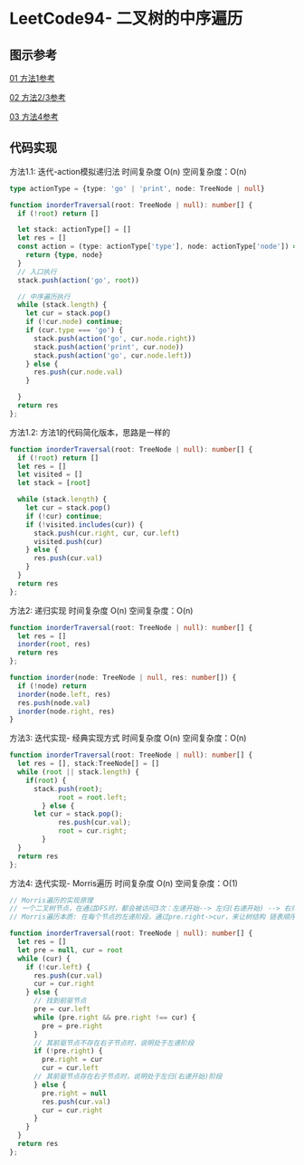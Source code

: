 # LeetCode94- 二叉树的中序遍历

## 图示参考

[01 方法1参考](https://leetcode.cn/problems/binary-tree-inorder-traversal/solution/yan-se-biao-ji-fa-yi-chong-tong-yong-qie-jian-ming/)

[02 方法2/3参考](https://leetcode.cn/problems/binary-tree-inorder-traversal/solution/dong-hua-yan-shi-94-er-cha-shu-de-zhong-xu-bian-li/)

[03 方法4参考](https://leetcode.cn/problems/binary-tree-inorder-traversal/solution/er-cha-shu-de-zhong-xu-bian-li-by-leetcode-solutio/)

## 代码实现

方法1.1: 迭代-action模拟递归法  时间复杂度 O(n)  空间复杂度：O(n)

```ts
type actionType = {type: 'go' | 'print', node: TreeNode | null}

function inorderTraversal(root: TreeNode | null): number[] {
  if (!root) return []

  let stack: actionType[] = []
  let res = []
  const action = (type: actionType['type'], node: actionType['node']) => {
    return {type, node}
  }
  // 入口执行
  stack.push(action('go', root))

  // 中序遍历执行
  while (stack.length) {
    let cur = stack.pop()
    if (!cur.node) continue;
    if (cur.type === 'go') {
      stack.push(action('go', cur.node.right))
      stack.push(action('print', cur.node))
      stack.push(action('go', cur.node.left))
    } else {
      res.push(cur.node.val)
    }

  }
  return res
};
```

方法1.2: 方法1的代码简化版本，思路是一样的
```ts
function inorderTraversal(root: TreeNode | null): number[] {
  if (!root) return []
  let res = []
  let visited = []
  let stack = [root]

  while (stack.length) {
    let cur = stack.pop()
    if (!cur) continue;
    if (!visited.includes(cur)) {
      stack.push(cur.right, cur, cur.left)
      visited.push(cur)
    } else {
      res.push(cur.val)
    }
  }
  return res
};
```

方法2: 递归实现  时间复杂度 O(n)  空间复杂度：O(n)

```ts
function inorderTraversal(root: TreeNode | null): number[] {
  let res = []
  inorder(root, res)
  return res
};

function inorder(node: TreeNode | null, res: number[]) {
  if (!node) return
  inorder(node.left, res)
  res.push(node.val)
  inorder(node.right, res)
}
```

方法3: 迭代实现- 经典实现方式   时间复杂度 O(n)  空间复杂度：O(n)
```ts
function inorderTraversal(root: TreeNode | null): number[] {
  let res = [], stack:TreeNode[] = []
  while (root || stack.length) {
    if(root) {
      stack.push(root);
			root = root.left;
		} else {
      let cur = stack.pop();
			res.push(cur.val);
			root = cur.right;
		}
  }
  return res
};
```


方法4: 迭代实现- Morris遍历  时间复杂度 O(n)  空间复杂度：O(1)
```ts
// Morris遍历的实现原理
// 一个二叉树节点，在通过DFS时，都会被访问3次：左递开始--> 左归(右递开始) --> 右归
// Morris遍历本质: 在每个节点的左递阶段，通过pre.right->cur，来让树结构 链表顺序化

function inorderTraversal(root: TreeNode | null): number[] {
  let res = []
  let pre = null, cur = root
  while (cur) {
    if (!cur.left) {
      res.push(cur.val)
      cur = cur.right
    } else {
      // 找到前驱节点
      pre = cur.left
      while (pre.right && pre.right !== cur) {
        pre = pre.right
      }
      // 其前驱节点不存在右子节点时，说明处于左递阶段
      if (!pre.right) {
        pre.right = cur
        cur = cur.left
      // 其前驱节点存在右子节点时，说明处于左归(右递开始)阶段
      } else {
        pre.right = null
        res.push(cur.val)
        cur = cur.right
      }
    }
  }
  return res
};
```
